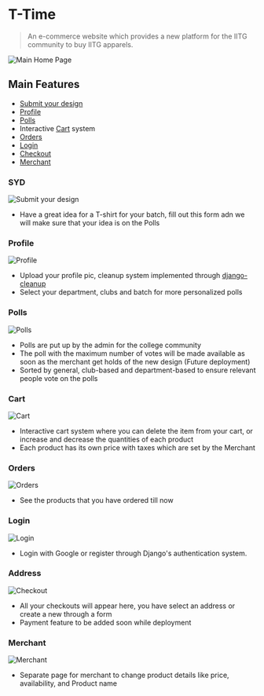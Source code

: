 # T-Time

> An e-commerce website which provides a new platform for the IITG community to buy IITG apparels.

![Main Home Page](https://github.com/jainmohit2001/website/blob/master/blog/static/img/1.png)

## Main Features
- [Submit your design](#syd)
- [Profile](#profile)
- [Polls](#polls)
- Interactive [Cart](#cart) system
- [Orders](#orders)
- [Login](#login)
- [Checkout](#checkout)
- [Merchant](#merchant)

### SYD

![Submit your design](https://github.com/jainmohit2001/website/blob/master/blog/static/img/8.png)

- Have a great idea for a T-shirt for your batch, fill out this form adn we will make sure that your idea is on the Polls

### Profile

![Profile](https://github.com/jainmohit2001/website/blob/master/blog/static/img/7.png)

- Upload your profile pic, cleanup system implemented through <a href="https://pypi.org/project/django-cleanup/">django-cleanup</a>
- Select your department, clubs and batch for more personalized polls


### Polls

![Polls](https://github.com/jainmohit2001/website/blob/master/blog/static/img/5.png)

- Polls are put up by the admin for the college community
- The poll with the maximum number of votes will be made available as soon as the merchant get holds of the new design (Future deployment)
- Sorted by general, club-based and department-based to ensure relevant people vote on the polls

### Cart

![Cart](https://github.com/jainmohit2001/website/blob/master/blog/static/img/6.png)

- Interactive cart system where you can delete the item from your cart, or increase and decrease the quantities of each product
- Each product has its own price with taxes which are set by the Merchant

### Orders

![Orders](https://github.com/jainmohit2001/website/blob/master/blog/static/img/10.png)

- See the products that you have ordered till now

### Login

![Login](https://github.com/jainmohit2001/website/blob/master/blog/static/img/3.png)

- Login with Google or register through Django's authentication system.

### Address

![Checkout](https://github.com/jainmohit2001/website/blob/master/blog/static/img/9.png)

- All your checkouts will appear here, you have select an address or create a new through a form
- Payment feature to be added soon while deployment


### Merchant

![Merchant](https://github.com/jainmohit2001/website/blob/master/blog/static/img/4.png)

- Separate page for merchant to change product details like price, availability, and Product name
